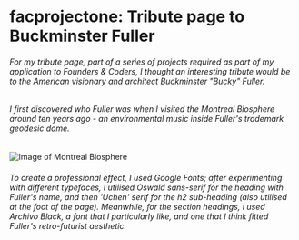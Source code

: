 # facprojectone: Tribute page to Buckminster Fuller

###### For my tribute page, part of a series of projects required as part of my application to Founders & Coders, I thought an interesting tribute would be to the American visionary and architect Buckminster "Bucky" Fuller.

###### I first discovered who Fuller was when I visited the Montreal Biosphere around ten years ago - an environmental music inside Fuller's trademark geodesic dome. 

![Image of Montreal Biosphere](https://dominicsimpson.github.io/facprojectone/images/montreal_biosphere.jpg)

###### To create a professional effect, I used Google Fonts; after experimenting with different typefaces, I utilised Oswald sans-serif for the heading with Fuller's name, and then 'Uchen' serif for the h2 sub-heading (also utilised at the foot of the page). Meanwhile, for the section headings, I used Archivo Black, a font that I particularly like, and one that I think fitted Fuller's retro-futurist aesthetic.






